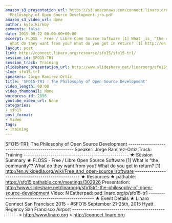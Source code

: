 ```yaml
---
amazon_s3_presentation_url: https://s3.amazonaws.com/connect.linaro.org/sfo15/Presentations/09-22-Tuesday/SFO15-T1-
  Philosophy of Open Source Development-jro.pdf
amazon_s3_video_url: None
author: kyle.kirkby
comments: false
date: 2015-09-22 00:00:00+00:00
excerpt: FLOSS - Free / Libre Open Source Software [1] What _is_ “the community”?
  What do they want from you? What do you get in return? [1] http://en.wikipedia.org/wiki/Free_and_open-source_software
layout: post
link: http://connect.linaro.org/resource/sfo15/sfo15-tr1/
session_id: SFO15-TR1
session_track: Training
slideshare_presentation_url: http://www.slideshare.net/linaroorg/sfo15tr1-the-philosophy-of-open-source-development
slug: sfo15-tr1
speakers: Jorge Ramirez-Ortiz
title: 'SFO15-TR1 : The Philosophy of Open Source Development'
video_length: 00:00
video_thumbnail: None
wordpress_id: 2896
youtube_video_url: None
categories:
- sfo15
post_format:
- Video
tags:
- Training
---
```


SFO15-TR1: The Philosophy of Open Source Development --------------------------------------------------- Speaker: Jorge Ramirez-Ortiz Track: Training --------------------------------------------------- ★ Session Summary ★ FLOSS - Free / Libre Open Source Software [1] What _is_ “the community”? What do they want from you? What do you get in return? [1] http://en.wikipedia.org/wiki/Free_and_open-source_software --------------------------------------------------- ★ Resources ★ pathable: https://sfo15.pathable.com/meetings/302926 Presentation: http://www.slideshare.net/linaroorg/sfo15tr1-the-philosophy-of-open-source-development Video: N Eatherpad: pad.linaro.org/p/sfo15-tr1 --------------------------------------------------- ★ Event Details ★ Linaro Connect San Francisco 2015 - #SFO15 September 21-25th, 2015 Hyatt Regency San Francisco Airport --------------------------------------------------- > http://www.linaro.org > http://connect.linaro.org
